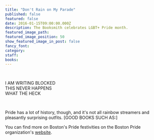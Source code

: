 ```yaml
---
title: "Don't Rain on My Parade"
published: false
featured: false
date: 2016-01-15T09:00:00.000Z
description: The Booksmith celebrates LGBT+ Pride month.
featured_image_path:
featured_image_position: 50
show_featured_image_in_post: false
fancy_font:
category:
staff:
books:
---
```



&nbsp;

I AM WRITING BLOCKED
<br>THIS NEVER HAPPENS
<br>WHAT THE HECK

&nbsp;

Pride has a lot of history, though, and it's not all rainbow streamers and pleasantly surprising outfits. [GOOD BOOKS SUCH AS:]

You can find more on Boston's Pride festivities on the Boston Pride organization's [website](http://www.bostonpride.org/).